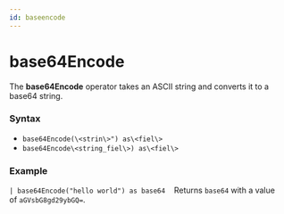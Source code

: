 ```yaml
---
id: baseencode
---
```


# base64Encode

The **base64Encode** operator takes an ASCII string and converts it to a
base64 string.

### Syntax

-   `base64Encode(\<strin\>") as\<fiel\>`
-   `base64Encode\<string_fiel\>) as\<fiel\>`

### Example

`| base64Encode("hello world") as base64`    Returns `base64` with a
value of `aGVsbG8gd29ybGQ=`.
